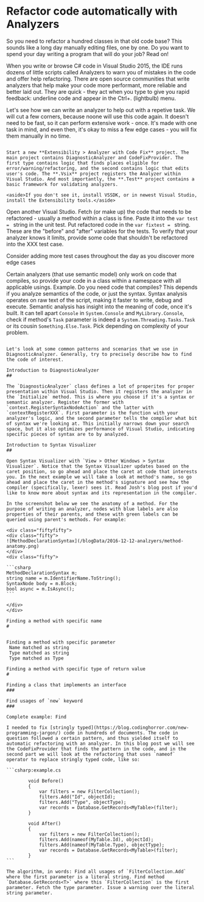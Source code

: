 Refactor code automatically with Analyzers
===

So you need to refactor a hundred classes in that old code base? This sounds like a long day manually editing files, one by one. Do you want to spend your day writing a program that will do your job? Read on!

When you write or browse C# code in Visual Studio 2015, the IDE runs dozens of little scripts called Analyzers to warn you of mistakes in the code and offer help refactoring. There are open source communities that write analyzers that help make your code more performant, more reliable and better laid out. They are quick - they act when you type to give you rapid feedback: underline code and appear in the Ctrl+. (lightbulb) menu.

Let's see how we can write an analyzer to help out with a repetive task. We will cut a few corners, because noone will use this code again. It doesn't need to be fast, so it can perform extensive work - once. It's made with one task in mind, and even then, it's okay to miss a few edge cases - you will fix them manually in no time.

~~~

Start a new **Extensibility > Analyzer with Code Fix** project. The main project contains DiagnosticAnalyzer and CodeFixProvider. The first type contains logic that finds places eligible for error/warning/refactoring, and the second contains logic that edits user's code. The **.Vsix** project registers the Analyzer within Visual Studio. And most importantly, the **.Test** project contains a basic framework for validating analyzers.  

<aside>If you don't see it, install VSSDK, or in newest Visual Studio, install the Extensibility tools.</aside>

~~~

Open another Visual Studio. Fetch (or make up) the code that needs to be refactored - usually a method within a class is fine. Paste it into the `var test = ` string in the unit test. Put refactored code in the `var fixtest = ` string. These are the "before" and "after" variables for the tests. To verify that your analyzer knows it limits, provide some code that shouldn't be refactored into the XXX test case.

<aside>Consider adding more test cases throughout the day as you discover more edge cases</aside>

Certain analyzers (that use semantic model) only work on code that compiles, so provide your code in a class within a namespace with all applicable usings. Example. Do you need code that compiles? This depends if you analyze semantics of the code, or just the syntax. Syntax analysis operates on raw text of the script, making it faster to write, debug and execute. Semantic analysis has insight into the meaning of code, once it's built. It can tell apart `Console` in `System.Console` and `MyLibrary.Console`, check if method's `Task` parameter is indeed a `System.Threading.Tasks.Task` or its cousin `Something.Else.Task`. Pick depending on complexity of your problem.

~~~

Let's look at some common patterns and scenarios that we use in DiagnosticAnalyzer. Generally, try to precisely describe how to find the code of interest.

Introduction to DiagnosticAnalyzer
##

The `DiagnosticAnalyzer` class defines a lot of properites for proper presentation within Visual Studio. Then it registers the analyzer in the `Initialize` method. This is where you choose if it's a syntax or semantic analyzer. Register the former with `context.RegisterSyntaxNodeAction` and the latter with `contextRegisterXXX`. First parameter is the function with your analyzer's logic, and the second parameter tells the compiler what bit of syntax we're looking at. This initially narrows down your search space, but it also optimizes performance of Visual Studio, indicating specific pieces of syntax are to by analyzed.

Introduction to Syntax Visualizer
##

Open Syntax Visualizer with `View > Other Windows > Syntax Visualizer`. Notice that the Syntax Visualizer updates based on the caret position, so go ahead and place the caret at code that interests you. In the next example we will take a look at method's name, so go ahead and place the caret in the method's signature and see how the compiler (specifically, lexer) sees it. Read Josh's blog post if you'd like to know more about syntax and its representation in the compiler.

In the screenshot below we see the anatomy of a method. For the purpose of writing an analyzer, nodes with blue labels are also properties of their parents, and these with green labels can be queried using parent's methods. For example:

<div class="fiftyfifty">
<div class="fifty">
![MethodDeclarationSyntax](/blogData/2016-12-12-analzyers/method-anatomy.png)
</div>
<div class="fifty">

```csharp
MethodDeclarationSyntax m;
string name = m.IdentifierName.ToString();
SyntaxNode body = m.Block;
bool async = m.IsAsync();
```

</div>
</div> 

Finding a method with specific name
#


Finding a method with specific parameter
 Name matched as string
 Type matched as string
 Type matched as Type

Finding a method with specific type of return value
#

Finding a class that implements an interface
###

Find usages of `new` keyword
###

Complete example: Find 

I needed to fix [stringly typed](https://blog.codinghorror.com/new-programming-jargon/) code in hundreds of documents. The code in question followed a certain pattern, and thus yielded itself to automatic refactoring with an analyzer. In this blog post we will see the CodeFixProvider that finds the pattern in the code, and in the second part we will look at the refactoring that uses `nameof` operator to replace stringly typed code, like so:

```csharp:example.cs

        void Before()
        {
            var filters = new FilterCollection();
            filters.Add("Id", objectId);
            filters.Add("Type", objectType);
            var records = Database.GetRecords<MyTable>(filter);
        }
    
        void After()
        {
            var filters = new FilterCollection();
            filters.Add(nameof(MyTable.Id), objectId);
            filters.Add(nameof(MyTable.Type), objectType);
            var records = Database.GetRecords<MyTable>(filter);
        }
```

The algorithm, in words: Find all usages of `FilterCollection.Add` where the first parameter is a literal string. Find method `Database.GetRecords<T>` where this `FilterCollection` is the first parameter. Fetch the type parameter. Issue a warning over the literal string parameter.